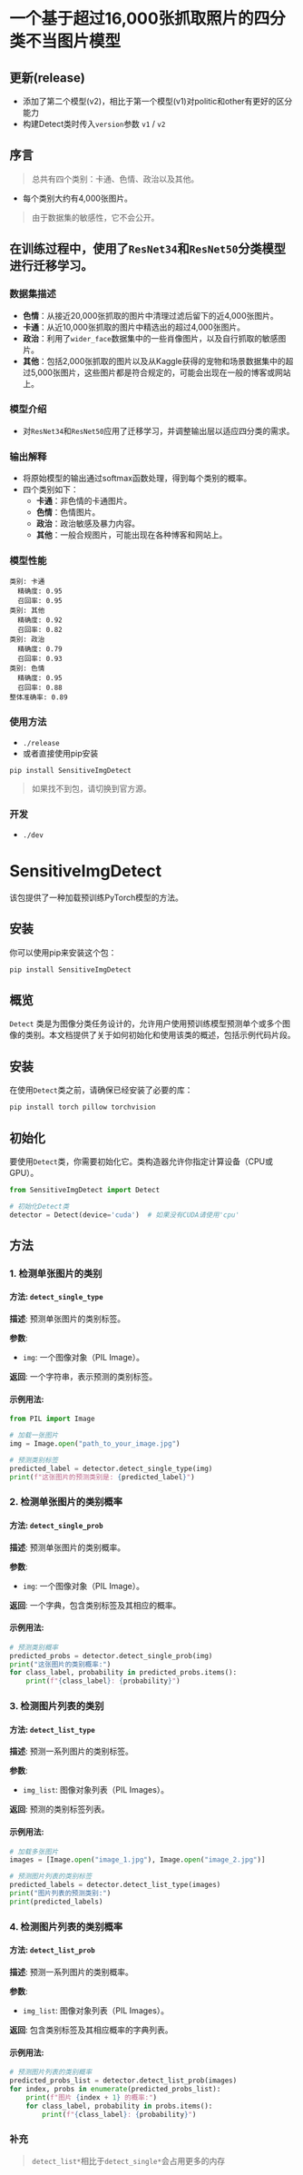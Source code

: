 # 一个基于超过16,000张抓取照片的四分类不当图片模型  
## 更新(release)  
- 添加了第二个模型(v2)，相比于第一个模型(v1)对politic和other有更好的区分能力  
- 构建Detect类时传入`version`参数 `v1` / `v2`  


## 序言
> 总共有四个类别：卡通、色情、政治以及其他。
- 每个类别大约有4,000张图片。
> 由于数据集的敏感性，它不会公开。

## 在训练过程中，使用了`ResNet34`和`ResNet50`分类模型进行迁移学习。
### 数据集描述
- **色情**：从接近20,000张抓取的图片中清理过滤后留下的近4,000张图片。
- **卡通**：从近10,000张抓取的图片中精选出的超过4,000张图片。
- **政治**：利用了`wider_face`数据集中的一些肖像图片，以及自行抓取的敏感图片。
- **其他**：包括2,000张抓取的图片以及从Kaggle获得的宠物和场景数据集中的超过5,000张图片，这些图片都是符合规定的，可能会出现在一般的博客或网站上。

### 模型介绍
- 对`ResNet34`和`ResNet50`应用了迁移学习，并调整输出层以适应四分类的需求。

### 输出解释
- 将原始模型的输出通过softmax函数处理，得到每个类别的概率。
- 四个类别如下：
  - **卡通**：非色情的卡通图片。
  - **色情**：色情图片。
  - **政治**：政治敏感及暴力内容。
  - **其他**：一般合规图片，可能出现在各种博客和网站上。

### 模型性能
```shell
类别: 卡通  
  精确度: 0.95  
  召回率: 0.95  
类别: 其他  
  精确度: 0.92  
  召回率: 0.82  
类别: 政治  
  精确度: 0.79  
  召回率: 0.93  
类别: 色情  
  精确度: 0.95  
  召回率: 0.88  
整体准确率: 0.89  
```

### 使用方法
- `./release`
- 或者直接使用pip安装
```shell
pip install SensitiveImgDetect
```
> 如果找不到包，请切换到官方源。

### 开发
- `./dev`

# SensitiveImgDetect

该包提供了一种加载预训练PyTorch模型的方法。

## 安装

你可以使用pip来安装这个包：

```bash
pip install SensitiveImgDetect
```

## 概览

`Detect` 类是为图像分类任务设计的，允许用户使用预训练模型预测单个或多个图像的类别。本文档提供了关于如何初始化和使用该类的概述，包括示例代码片段。

## 安装

在使用`Detect`类之前，请确保已经安装了必要的库：

```bash
pip install torch pillow torchvision
```

## 初始化

要使用`Detect`类，你需要初始化它。类构造器允许你指定计算设备（CPU或GPU）。

```python
from SensitiveImgDetect import Detect 

# 初始化Detect类
detector = Detect(device='cuda')  # 如果没有CUDA请使用'cpu'
```

## 方法

### 1. 检测单张图片的类别

#### 方法: `detect_single_type`

**描述**: 预测单张图片的类别标签。

**参数**:
- `img`: 一个图像对象（PIL Image）。

**返回**: 一个字符串，表示预测的类别标签。

#### 示例用法:

```python
from PIL import Image

# 加载一张图片
img = Image.open("path_to_your_image.jpg")

# 预测类别标签
predicted_label = detector.detect_single_type(img)
print(f"这张图片的预测类别是: {predicted_label}")
```

### 2. 检测单张图片的类别概率

#### 方法: `detect_single_prob`

**描述**: 预测单张图片的类别概率。

**参数**:
- `img`: 一个图像对象（PIL Image）。

**返回**: 一个字典，包含类别标签及其相应的概率。

#### 示例用法:

```python
# 预测类别概率
predicted_probs = detector.detect_single_prob(img)
print("这张图片的类别概率:")
for class_label, probability in predicted_probs.items():
    print(f"{class_label}: {probability}")
```

### 3. 检测图片列表的类别

#### 方法: `detect_list_type`

**描述**: 预测一系列图片的类别标签。

**参数**:
- `img_list`: 图像对象列表（PIL Images）。

**返回**: 预测的类别标签列表。

#### 示例用法:

```python
# 加载多张图片
images = [Image.open("image_1.jpg"), Image.open("image_2.jpg")]

# 预测图片列表的类别标签
predicted_labels = detector.detect_list_type(images)
print("图片列表的预测类别:")
print(predicted_labels)
```

### 4. 检测图片列表的类别概率

#### 方法: `detect_list_prob`

**描述**: 预测一系列图片的类别概率。

**参数**:
- `img_list`: 图像对象列表（PIL Images）。

**返回**: 包含类别标签及其相应概率的字典列表。

#### 示例用法:

```python
# 预测图片列表的类别概率
predicted_probs_list = detector.detect_list_prob(images)
for index, probs in enumerate(predicted_probs_list):
    print(f"图片 {index + 1} 的概率:")
    for class_label, probability in probs.items():
        print(f"{class_label}: {probability}")
```  
### 补充  
> `detect_list*`相比于`detect_single*`会占用更多的内存  
  